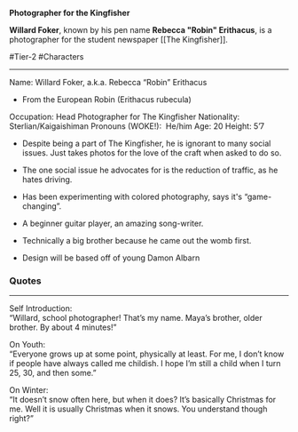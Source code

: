 **Photographer for the Kingfisher**

**Willard Foker**, known by his pen name **Rebecca "Robin" Erithacus**, is a photographer for the student newspaper [[The Kingfisher]].

#Tier-2 #Characters 

---
Name: Willard Foker, a.k.a. Rebecca “Robin” Erithacus
- From the European Robin (Erithacus rubecula)
  
Occupation: Head Photographer for The Kingfisher
Nationality: Sterlian/Kaigaishiman
Pronouns (WOKE!):  He/him
Age: 20
Height: 5’7

- Despite being a part of The Kingfisher, he is ignorant to many social issues. Just takes photos for the love of the craft when asked to do so.
    
- The one social issue he advocates for is the reduction of traffic, as he hates driving.
    
- Has been experimenting with colored photography, says it's “game-changing”.
    
- A beginner guitar player, an amazing song-writer.
    
- Technically a big brother because he came out the womb first.
    
- Design will be based off of young Damon Albarn

### Quotes
---
Self Introduction:  
“Willard, school photographer! That’s my name. Maya’s brother, older brother. By about 4 minutes!”  
  
On Youth:  
“Everyone grows up at some point, physically at least. For me, I don’t know if people have always called me childish. I hope I’m still a child when I turn 25, 30, and then some.”  
  
On Winter:  
“It doesn’t snow often here, but when it does? It’s basically Christmas for me. Well it is usually Christmas when it snows. You understand though right?”